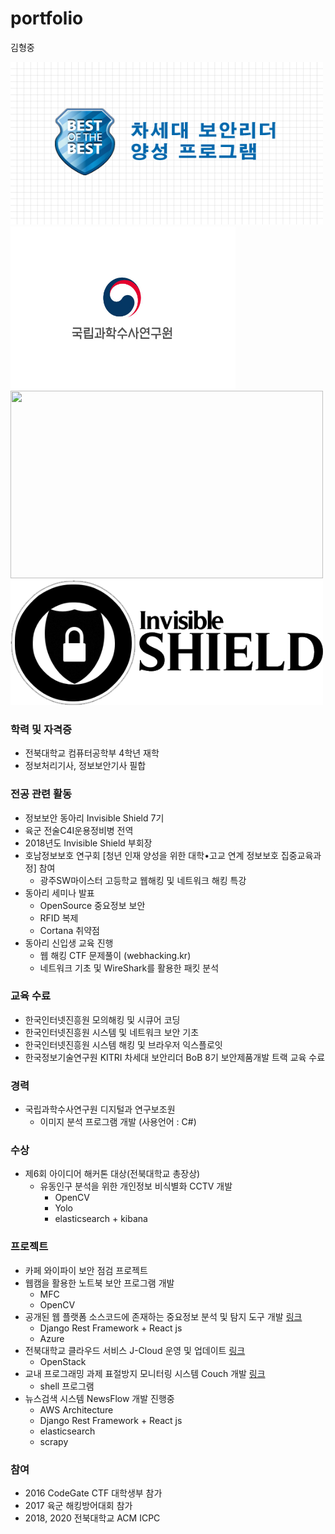 # portfolio

김형중

<img src='https://github.com/khj0209/portfolio/blob/main/image/BoB%EB%A1%9C%EA%B3%A0.png' width="500" height="260">
<img src='https://github.com/khj0209/portfolio/blob/main/image/%EA%B5%AD%EA%B3%BC%EC%88%98%20%EB%A1%9C%EA%B3%A0.jpg' width="360" height="260">
<img src='https://github.com/jcloud-devops/jcloud-devops.github.io/blob/master/images/logo.svg' width="500" height="300">
<img src='https://github.com/khj0209/portfolio/blob/main/image/is%EB%A1%9C%EA%B3%A0.png' width="500" height="200">

### 학력 및 자격증
+ 전북대학교 컴퓨터공학부 4학년 재학
+ 정보처리기사, 정보보안기사 필합

### 전공 관련 활동
+ 정보보안 동아리 Invisible Shield 7기
+ 육군 전술C4I운용정비병 전역
+ 2018년도 Invisible Shield 부회장
+ 호남정보보호 연구회 [청년 인재 양성을 위한 대학•고교 연계 정보보호 집중교육과정] 참여
  - 광주SW마이스터 고등학교 웹해킹 및 네트워크 해킹 특강
+ 동아리 세미나 발표
  - OpenSource 중요정보 보안
  - RFID 복제
  - Cortana 취약점
+ 동아리 신입생 교육 진행
  - 웹 해킹 CTF 문제풀이 (webhacking.kr)
  - 네트워크 기초 및 WireShark를 활용한 패킷 분석

### 교육 수료
+ 한국인터넷진흥원 모의해킹 및 시큐어 코딩
+ 한국인터넷진흥원 시스템 및 네트워크 보안 기초
+ 한국인터넷진흥원 시스템 해킹 및 브라우저 익스플로잇
+ 한국정보기술연구원 KITRI 차세대 보안리더 BoB 8기 보안제품개발 트랙 교육 수료

### 경력
+ 국립과학수사연구원 디지털과 연구보조원
  - 이미지 분석 프로그램 개발 (사용언어 : C#)

### 수상
+ 제6회 아이디어 해커톤 대상(전북대학교 총장상)
  - 유동인구 분석을 위한 개인정보 비식별화 CCTV 개발
    - OpenCV
    - Yolo
    - elasticsearch + kibana

### 프로젝트
+ 카페 와이파이 보안 점검 프로젝트
+ 웹캠을 활용한 노트북 보안 프로그램 개발
  - MFC
  - OpenCV
+ 공개된 웹 플랫폼 소스코드에 존재하는 중요정보 분석 및 탐지 도구 개발 [링크](https://gitlab.com/gaegom0209/gitdefender)
  - Django Rest Framework + React js
  - Azure
+ 전북대학교 클라우드 서비스 J-Cloud 운영 및 업데이트 [링크](https://jcloud-devops.github.io/index.html)
  - OpenStack
+ 교내 프로그래밍 과제 표절방지 모니터링 시스템 Couch 개발 [링크](https://github.com/hyunchan-park/Couch)
  - shell 프로그램
+ 뉴스검색 시스템 NewsFlow 개발 진행중
  - AWS Architecture
  - Django Rest Framework + React js
  - elasticsearch
  - scrapy

### 참여
+ 2016 CodeGate CTF 대학생부 참가
+ 2017 육군 해킹방어대회 참가
+ 2018, 2020 전북대학교 ACM ICPC
